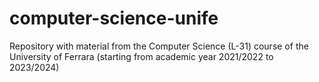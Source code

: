 # computer-science-unife
Repository with material from the Computer Science (L-31) course of the University of Ferrara (starting from academic year 2021/2022 to 2023/2024)
